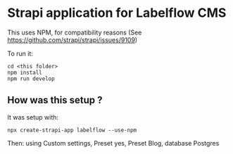# Strapi application for Labelflow CMS

This uses NPM, for compatibility reasons (See https://github.com/strapi/strapi/issues/9109)

To run it:

```
cd <this folder>
npm install
npm run develop
```

## How was this setup ?

It was setup with:

```
npx create-strapi-app labelflow --use-npm
```

Then: using Custom settings, Preset yes, Preset Blog, database Postgres
